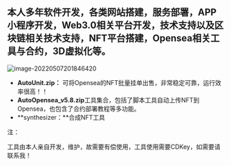 ## 本人多年软件开发，各类网站搭建，服务部署，APP小程序开发，Web3.0相关平台开发，技术支持以及区块链相关技术支持，NFT平台搭建，Opensea相关工具与合约，3D虚拟化等。

![image-20220507201846420](https://github.com/JosephGitHubAccount/tools/blob/master/wx%E4%BA%A4%E6%B5%81.jpg)





- **AutoUnit.zip：** 可将Opensea的NFT批量挂单出售，非常稳定可靠，运行效率很高！！
- **AutoOpensea_v5.8.zip**工具集合，包括了脚本工具自动上传NFT到Opensea，也包含了合约部署教程等多功能。
- **synthesizer：**合成NFT工具

注：

工具由本人亲自开发，维护，故需要有偿使用，工具使用需要CDKey，如需要请联系我！